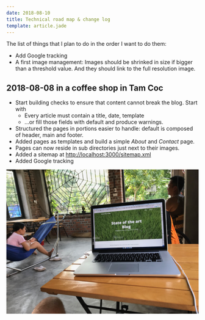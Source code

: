 ```yaml
---
date: 2018-08-10
title: Technical road map & change log
template: article.jade
---
```


The list of things that I plan to do in the order I want to do them:

* Add Google tracking
* A first image management: Images should be shrinked in size if bigger than a threshold value. And they should link to the full resolution image.

## 2018-08-08 in a coffee shop in Tam Coc

* Start building checks to ensure that content cannot break the blog. Start with
  * Every article must contain a title, date, template
  * ...or fill those fields with default and produce warnings.
* Structured the pages in portions easier to handle: default is composed of header, main and footer.
* Added pages as templates and build a simple _About_ and _Contact_ page.
* Pages can now reside in sub directories just next to their images.
* Added a sitemap at [http://localhost:3000/sitemap.xml](http://localhost:3000/sitemap.xml)
* Added Google tracking

![Coffee Shop](coffeeshop.jpg) 